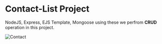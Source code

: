 # Contact-List Project

NodeJS, Express, EJS Template, Mongoose using these we perfrom **CRUD** operation in this project.





![Contact](https://github.com/2suRaj22/Contact-List/assets/118765700/a41b40f2-dfa2-4f3f-9fd9-e766700fdc9c)


